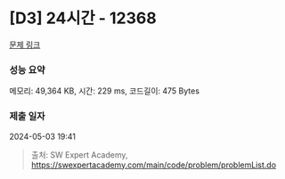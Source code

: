 # [D3] 24시간 - 12368 

[문제 링크](https://swexpertacademy.com/main/code/problem/problemDetail.do?contestProbId=AXsEBlLqedsDFARX) 

### 성능 요약

메모리: 49,364 KB, 시간: 229 ms, 코드길이: 475 Bytes

### 제출 일자

2024-05-03 19:41



> 출처: SW Expert Academy, https://swexpertacademy.com/main/code/problem/problemList.do